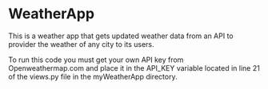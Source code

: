 # WeatherApp
This is a weather app that gets updated weather data from an API to provider the weather of any city to its users.

To run this code you must get your own API key from Openweathermap.com and place it in the API_KEY variable located in line 21 of the views.py file in the myWeatherApp directory.
